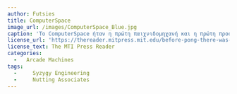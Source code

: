 ```yaml
---
author: Futsies
title: ComputerSpace
image_url: /images/ComputerSpace_Blue.jpg
caption: 'Το ComputerSpace ήταν η πρώτη παιχνιδομηχανή και η πρώτη προσπάθεια των Nutting Associates να εμπορευματοποιήσουν των βίντεο παιχνιδιών και των arcade. Ο τρόπος διεπαφής με την παιχνιδομηχανή ήταν απλοήκη, καθώς το παιχνίδι δεν ήταν απαιτητικο στα controls, και ο εξωτερικός σχεδιασμός του ήταν αρκετά "φουτουριστικός" για την εποχή του, πράγμα που θα έλκει αρκετά άτομα που τους ενδιαφέρει η επιστημονική φαντασία.'
license_url: 'https://thereader.mitpress.mit.edu/before-pong-there-was-computer-space/'
license_text: The MTI Press Reader
categories:
  -   Arcade Machines
tags:
  - 	Syzygy Engineering
  - 	Nutting Associates
---
```

